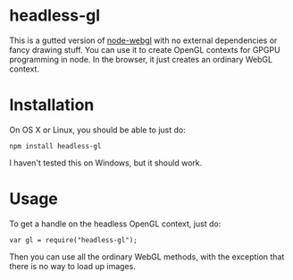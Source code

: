headless-gl
===========
This is a gutted version of [node-webgl](https://github.com/mikeseven/node-webgl) with no external dependencies or fancy drawing stuff.  You can use it to create OpenGL contexts for GPGPU programming in node.  In the browser, it just creates an ordinary WebGL context.


Installation
============
On OS X or Linux, you should be able to just do:

    npm install headless-gl
    
I haven't tested this on Windows, but it should work.

Usage
=====
To get a handle on the headless OpenGL context, just do:

    var gl = require("headless-gl");

Then you can use all the ordinary WebGL methods, with the exception that there is no way to load up images.





